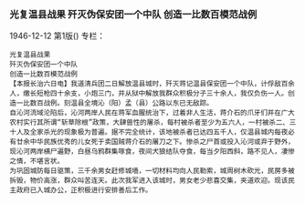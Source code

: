 ### 光复温县战果  歼灭伪保安团一个中队  创造一比数百模范战例

1946-12-12
第1版()
专栏：

    光复温县战果
    歼灭伪保安团一个中队
    创造一比数百模范战例
    【本报长治六日电】我道清兵团二日解放温县城时，歼灭蒋记温县保安团一个中队，计俘敌百余人，缴长短枪四十余支，小炮三门，并从狱中解放我群众积极分子三十余人，我仅负伤一人。创造一比数百战例。刻温县全境沁（阳）孟（县）公路以东已无敌踪。
    自沁河流域沦陷后，沁河两岸人民在蒋军血腥统治下，过着非人生活，蒋介石的爪牙们并在广大农村实行其所谓“斩草除根”政策，大肆兽性的屠杀，每村被杀者至少为五六人，一村被杀二、三十人及全家杀光的现象极为普遍。据不完全统计，该地被杀者已达四五千人，仅温县城内每夜必有廿余中华民族优秀的儿女死于卖国贼蒋介石的屠刀之下。惨杀之尸首或投入沁河或弃于野外，现沁河两岸横尸遍野，白昼乌鸦群集啄食，夜间犬狼结队夺食，每当夕阳西斜，路不见人，凄惨之情，不堪言状。
    为巩固城防每日驱策，三千余男女赶修城墙，一切材料均向人民勒索，城周树木砍光，民房多被拆毁，物价高涨，群众叫苦连天。此次我军进入该城时，男女老少悲喜交集，夹道欢迎。现该民主政府已入城办公，正积极进行安排善后工作。
